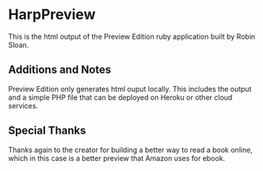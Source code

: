# HarpPreview

This is the html output of the Preview Edition ruby application built by Robin Sloan. 

## Additions and Notes

Preview Edition only generates html ouput locally. This includes the output and a simple PHP file that can be deployed on Heroku or other cloud services.

## Special Thanks

Thanks again to the creator for building a better way to read a book online, which in this case is a better preview that Amazon uses for ebook. 
